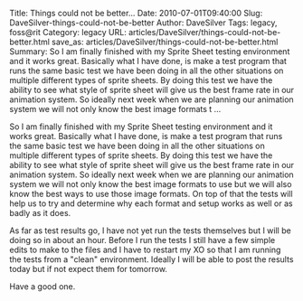 Title: Things could not be better...
Date: 2010-07-01T09:40:00
Slug: DaveSilver-things-could-not-be-better
Author: DaveSilver
Tags: legacy, foss@rit
Category: legacy
URL: articles/DaveSilver/things-could-not-be-better.html
save_as: articles/DaveSilver/things-could-not-be-better.html
Summary: So I am finally finished with my Sprite Sheet testing environment and it works great. Basically what I have done, is make a test program that runs the same basic test we have been doing in all the other situations on multiple different types of sprite sheets. By doing this test we have the ability to see what style of sprite sheet will give us the best frame rate in our animation system. So ideally next week when we are planning our animation system we will not only know the best image formats t ... 

So I am finally finished with my Sprite Sheet testing environment and it works
great. Basically what I have done, is make a test program that runs the same
basic test we have been doing in all the other situations on multiple
different types of sprite sheets. By doing this test we have the ability to
see what style of sprite sheet will give us the best frame rate in our
animation system. So ideally next week when we are planning our animation
system we will not only know the best image formats to use but we will also
know the best ways to use those image formats. On top of that the tests will
help us to try and determine why each format and setup works as well or as
badly as it does.

As far as test results go, I have not yet run the tests themselves but I will
be doing so in about an hour. Before I run the tests I still have a few simple
edits to make to the files and I have to restart my XO so that I am running
the tests from a "clean" environment. Ideally I will be able to post the
results today but if not expect them for tomorrow.

Have a good one.

